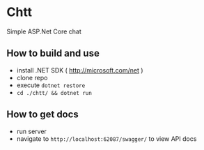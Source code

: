 # Chtt
Simple ASP.Net Core chat

## How to build and use
- install .NET SDK ( http://microsoft.com/net )
- clone repo
- execute `dotnet restore`
- `cd ./chtt/ && dotnet run`

## How to get docs
- run server
- navigate to `http://localhost:62087/swagger/` to view API docs
